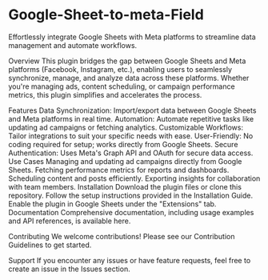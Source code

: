 # Google-Sheet-to-meta-Field

Effortlessly integrate Google Sheets with Meta platforms to streamline data management and automate workflows.

Overview
This plugin bridges the gap between Google Sheets and Meta platforms (Facebook, Instagram, etc.), enabling users to seamlessly synchronize, manage, and analyze data across these platforms. Whether you're managing ads, content scheduling, or campaign performance metrics, this plugin simplifies and accelerates the process.

Features
Data Synchronization: Import/export data between Google Sheets and Meta platforms in real time.
Automation: Automate repetitive tasks like updating ad campaigns or fetching analytics.
Customizable Workflows: Tailor integrations to suit your specific needs with ease.
User-Friendly: No coding required for setup; works directly from Google Sheets.
Secure Authentication: Uses Meta's Graph API and OAuth for secure data access.
Use Cases
Managing and updating ad campaigns directly from Google Sheets.
Fetching performance metrics for reports and dashboards.
Scheduling content and posts efficiently.
Exporting insights for collaboration with team members.
Installation
Download the plugin files or clone this repository.
Follow the setup instructions provided in the Installation Guide.
Enable the plugin in Google Sheets under the "Extensions" tab.
Documentation
Comprehensive documentation, including usage examples and API references, is available here.

Contributing
We welcome contributions! Please see our Contribution Guidelines to get started.

Support
If you encounter any issues or have feature requests, feel free to create an issue in the Issues section.

